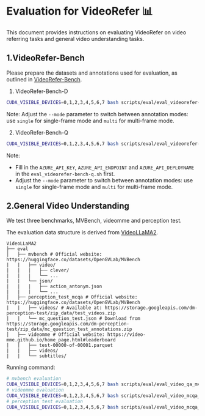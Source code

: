 # Evaluation for VideoRefer 📊

This document provides instructions on evaluating VideoRefer on video referring tasks and general video understanding tasks.

## 1.VideoRefer-Bench
Please prepare the datasets and annotations used for evaluation, as outlined in [VideoRefer-Bench](../Benchmark.md).
1. VideoRefer-Bench-D
```bash
CUDA_VISIBLE_DEVICES=0,1,2,3,4,5,6,7 bash scripts/eval/eval_videorefer-bench-d.sh
```
Note: Adjust the `--mode` parameter to switch between annotation modes: use `single` for single-frame mode and `multi` for multi-frame mode.

2. VideoRefer-Bench-Q
```bash
CUDA_VISIBLE_DEVICES=0,1,2,3,4,5,6,7 bash scripts/eval/eval_videorefer-bench-q.sh
```
Note: 
- Fill in the `AZURE_API_KEY`, `AZURE_API_ENDPOINT` and `AZURE_API_DEPLOYNAME` in the `eval_videorefer-bench-q.sh` first.
- Adjust the `--mode` parameter to switch between annotation modes: use `single` for single-frame mode and `multi` for multi-frame mode.


## 2.General Video Understanding
We test three benchmarks, MVBench, videomme and perception test.

The evaluation data structure is derived from [VideoLLaMA2](https://github.com/DAMO-NLP-SG/VideoLLaMA2).

```
VideoLLaMA2
├── eval
│   ├── mvbench # Official website: https://huggingface.co/datasets/OpenGVLab/MVBench
|   |   ├── video/
|   |   |   ├── clever/
|   |   |   └── ...
|   |   └── json/
|   |   |   ├── action_antonym.json
|   |   |   └── ...
│   ├── perception_test_mcqa # Official website: https://huggingface.co/datasets/OpenGVLab/MVBench
|   |   ├── videos/ # Available at: https://storage.googleapis.com/dm-perception-test/zip_data/test_videos.zip
|   |   └── mc_question_test.json # Download from https://storage.googleapis.com/dm-perception-test/zip_data/mc_question_test_annotations.zip
│   ├── videomme # Official website: https://video-mme.github.io/home_page.html#leaderboard
|   |   ├── test-00000-of-00001.parquet
|   |   ├── videos/
|   |   └── subtitles/
```

Running command:

```bash
# mvbench evaluation
CUDA_VISIBLE_DEVICES=0,1,2,3,4,5,6,7 bash scripts/eval/eval_video_qa_mvbench.sh
# videomme evaluation
CUDA_VISIBLE_DEVICES=0,1,2,3,4,5,6,7 bash scripts/eval/eval_video_mcqa_videomme.sh
# perception test evaluation
CUDA_VISIBLE_DEVICES=0,1,2,3,4,5,6,7 bash scripts/eval/eval_video_mcqa_perception_test_mcqa.sh
```